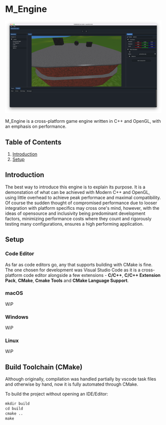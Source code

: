 # M_Engine 
![M_Engine current state](engine/resources/img/ref-current/COMRADE.png)

M_Engine is a cross-platform game engine written in C++ and OpenGL, with an emphasis on performance.

## Table of Contents
1. [Introduction](#introduction)
2. [Setup](#setup)

## Introduction <a name="introduction"></a>
The best way to introduce this engine is to explain its purpose. It is a demonstation of what can be achieved with Modern C++ and OpenGL, using little overhead to achieve peak performace and maximal compatibility. Of course the sudden thought of compromised performance due to looser integration with platform specifics may cross one's mind, however, with the ideas of opensource and inclusivity being predominant development factors, minimizing performance costs where they count and rigorously testing many configurations, ensures a high performing application.

## Setup <a name="setup"></a>
### Code Editor
As far as code editors go, any that supports building with CMake is fine. The one chosen for development was Visual Studio Code as it is a cross-platform code editor alongside a few extensions - **C/C++**, **C/C++ Extension Pack**, **CMake**, **Cmake Tools** and **CMake Language Support**.

### macOS
WiP

### Windows
WiP

### Linux
WiP

## Build Toolchain (CMake)
Although originally, compilation was handled partially by vscode task files and otherwise by hand, now it is fully automated through CMake.

To build the project without opening an IDE/Editor:

```shell
mkdir build
cd build
cmake ..
make
```